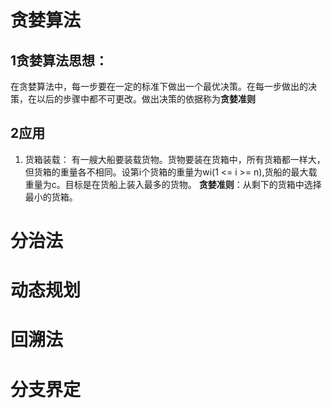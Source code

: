 
# 贪婪算法
## 1贪婪算法思想：
在贪婪算法中，每一步要在一定的标准下做出一个最优决策。在每一步做出的决策，在以后的步骤中都不可更改。做出决策的依据称为**贪婪准则**
## 2应用
1. 货箱装载：
有一艘大船要装载货物。货物要装在货箱中，所有货箱都一样大，但货箱的重量各不相同。设第i个货箱的重量为wi(1 <= i >= n),货船的最大载重量为c。目标是在货船上装入最多的货物。
**贪婪准则**：从剩下的货箱中选择最小的货箱。

# 分治法
# 动态规划
# 回溯法
# 分支界定

